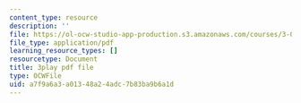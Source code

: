 ```yaml
---
content_type: resource
description: ''
file: https://ol-ocw-studio-app-production.s3.amazonaws.com/courses/3-091sc-introduction-to-solid-state-chemistry-fall-2010/a7f9a6a3a01348a24adc7b83ba9b6a1d_FwIKZIWJfg8.pdf
file_type: application/pdf
learning_resource_types: []
resourcetype: Document
title: 3play pdf file
type: OCWFile
uid: a7f9a6a3-a013-48a2-4adc-7b83ba9b6a1d
---
```

